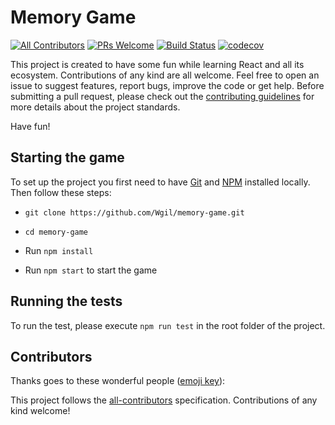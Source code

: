 #  Memory Game

[![All Contributors](https://img.shields.io/badge/all_contributors-0-orange.svg?style=flat-square)](#contributors)  [![PRs Welcome](https://img.shields.io/badge/PRs-welcome-brightgreen.svg?style=flat-square)](http://makeapullrequest.com) [![Build Status](https://travis-ci.com/Wgil/memory-game.svg?branch=development)](https://travis-ci.com/Wgil/memory-game) [![codecov](https://codecov.io/gh/Wgil/memory-game/branch/development/graph/badge.svg)](https://codecov.io/gh/Wgil/memory-game)


This project is created to have some fun while learning React and all its ecosystem. Contributions of any kind are all welcome. Feel free to open an issue to suggest features, report bugs, improve the code or get help. Before submitting a pull request, please check out the [contributing guidelines](https://github.com/Wgil/memory-game/blob/development/CONTRIBUTING.md) for more details about the project standards.

Have fun!

##  Starting the game


To set up the project you first need to have [Git](https://git-scm.com/) and [NPM](https://www.npmjs.com/) installed locally. Then follow these steps:

- `git clone https://github.com/Wgil/memory-game.git`

- `cd memory-game`

- Run `npm install`

- Run `npm start` to start the game


##  Running the tests

To run the test, please execute `npm run test` in the root folder of the project.

##  Contributors


Thanks goes to these wonderful people ([emoji key](https://github.com/kentcdodds/all-contributors#emoji-key)):


<!-- ALL-CONTRIBUTORS-LIST:START - Do not remove or modify this section -->

  

<!-- prettier-ignore -->

  

<!-- ALL-CONTRIBUTORS-LIST:END -->

  

  

This project follows the [all-contributors](https://github.com/kentcdodds/all-contributors) specification. Contributions of any kind welcome!